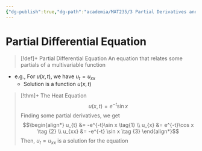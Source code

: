 ```yaml
---
{"dg-publish":true,"dg-path":"academia/MAT235/3 Partial Derivatives and the Gradient/Partial Differential Equation.md","permalink":"/academia/mat-235/3-partial-derivatives-and-the-gradient/partial-differential-equation/","tags":["lecture","math","note","university"],"created":"2024-11-13T22:59:54.131-05:00","updated":"2025-01-09T19:06:03.873-05:00"}
---
```



# Partial Differential Equation

> [!def]+ Partial Differential Equation
> An equation that relates some partials of a multivariable function

- e.g., For $u(x, t)$, we have $u_{t} = u_{xx}$
    - Solution is a function $u(x, t)$

> [!thm]+ The Heat Equation
> $$u(x, t) = e^{-t}\sin x$$
> Finding some partial derivatives, we get
> $$\begin{align*}
> u_{t} &= -e^{-t}\sin x \tag{1} \\
> u_{x} &= e^{-t}\cos x \tag {2} \\
> u_{xx} &= -e^{-t} \sin x \tag {3}
> \end{align*}$$
> Then, $u_{t} = u_{x x}$ is a solution for the equation
